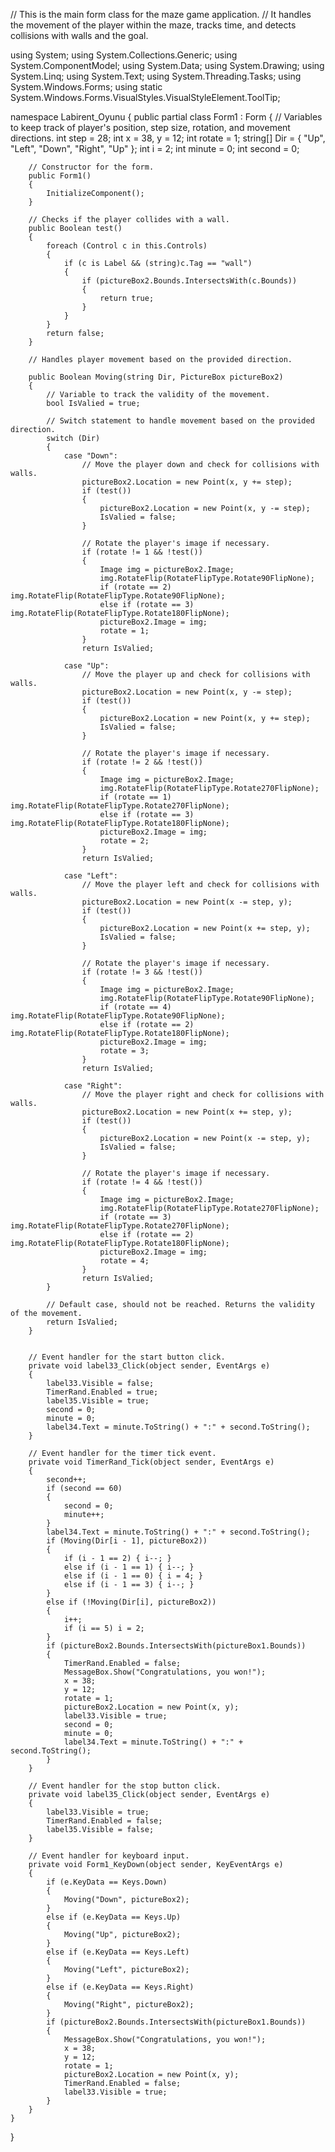 // This is the main form class for the maze game application.
// It handles the movement of the player within the maze, tracks time, and detects collisions with walls and the goal.

using System;
using System.Collections.Generic;
using System.ComponentModel;
using System.Data;
using System.Drawing;
using System.Linq;
using System.Text;
using System.Threading.Tasks;
using System.Windows.Forms;
using static System.Windows.Forms.VisualStyles.VisualStyleElement.ToolTip;

namespace Labirent_Oyunu
{
    public partial class Form1 : Form
    {
        // Variables to keep track of player's position, step size, rotation, and movement directions.
        int step = 28;
        int x = 38, y = 12;
        int rotate = 1;
        string[] Dir = { "Up", "Left", "Down", "Right", "Up" };
        int i = 2;
        int minute = 0;
        int second = 0;

        // Constructor for the form.
        public Form1()
        {
            InitializeComponent();
        }

        // Checks if the player collides with a wall.
        public Boolean test()
        {
            foreach (Control c in this.Controls)
            {
                if (c is Label && (string)c.Tag == "wall")
                {
                    if (pictureBox2.Bounds.IntersectsWith(c.Bounds))
                    {
                        return true;
                    }
                }
            }
            return false;
        }

        // Handles player movement based on the provided direction.

        public Boolean Moving(string Dir, PictureBox pictureBox2)
        {
            // Variable to track the validity of the movement.
            bool IsValied = true;

            // Switch statement to handle movement based on the provided direction.
            switch (Dir)
            {
                case "Down":
                    // Move the player down and check for collisions with walls.
                    pictureBox2.Location = new Point(x, y += step);
                    if (test())
                    {
                        pictureBox2.Location = new Point(x, y -= step);
                        IsValied = false;
                    }

                    // Rotate the player's image if necessary.
                    if (rotate != 1 && !test())
                    {
                        Image img = pictureBox2.Image;
                        img.RotateFlip(RotateFlipType.Rotate90FlipNone);
                        if (rotate == 2) img.RotateFlip(RotateFlipType.Rotate90FlipNone);
                        else if (rotate == 3) img.RotateFlip(RotateFlipType.Rotate180FlipNone);
                        pictureBox2.Image = img;
                        rotate = 1;
                    }
                    return IsValied;

                case "Up":
                    // Move the player up and check for collisions with walls.
                    pictureBox2.Location = new Point(x, y -= step);
                    if (test())
                    {
                        pictureBox2.Location = new Point(x, y += step);
                        IsValied = false;
                    }

                    // Rotate the player's image if necessary.
                    if (rotate != 2 && !test())
                    {
                        Image img = pictureBox2.Image;
                        img.RotateFlip(RotateFlipType.Rotate270FlipNone);
                        if (rotate == 1) img.RotateFlip(RotateFlipType.Rotate270FlipNone);
                        else if (rotate == 3) img.RotateFlip(RotateFlipType.Rotate180FlipNone);
                        pictureBox2.Image = img;
                        rotate = 2;
                    }
                    return IsValied;

                case "Left":
                    // Move the player left and check for collisions with walls.
                    pictureBox2.Location = new Point(x -= step, y);
                    if (test())
                    {
                        pictureBox2.Location = new Point(x += step, y);
                        IsValied = false;
                    }

                    // Rotate the player's image if necessary.
                    if (rotate != 3 && !test())
                    {
                        Image img = pictureBox2.Image;
                        img.RotateFlip(RotateFlipType.Rotate90FlipNone);
                        if (rotate == 4) img.RotateFlip(RotateFlipType.Rotate90FlipNone);
                        else if (rotate == 2) img.RotateFlip(RotateFlipType.Rotate180FlipNone);
                        pictureBox2.Image = img;
                        rotate = 3;
                    }
                    return IsValied;

                case "Right":
                    // Move the player right and check for collisions with walls.
                    pictureBox2.Location = new Point(x += step, y);
                    if (test())
                    {
                        pictureBox2.Location = new Point(x -= step, y);
                        IsValied = false;
                    }

                    // Rotate the player's image if necessary.
                    if (rotate != 4 && !test())
                    {
                        Image img = pictureBox2.Image;
                        img.RotateFlip(RotateFlipType.Rotate270FlipNone);
                        if (rotate == 3) img.RotateFlip(RotateFlipType.Rotate270FlipNone);
                        else if (rotate == 2) img.RotateFlip(RotateFlipType.Rotate180FlipNone);
                        pictureBox2.Image = img;
                        rotate = 4;
                    }
                    return IsValied;
            }

            // Default case, should not be reached. Returns the validity of the movement.
            return IsValied;
        }


        // Event handler for the start button click.
        private void label33_Click(object sender, EventArgs e)
        {
            label33.Visible = false;
            TimerRand.Enabled = true;
            label35.Visible = true;
            second = 0;
            minute = 0;
            label34.Text = minute.ToString() + ":" + second.ToString();
        }

        // Event handler for the timer tick event.
        private void TimerRand_Tick(object sender, EventArgs e)
        {
            second++;
            if (second == 60)
            {
                second = 0;
                minute++;
            }
            label34.Text = minute.ToString() + ":" + second.ToString();
            if (Moving(Dir[i - 1], pictureBox2))
            {
                if (i - 1 == 2) { i--; }
                else if (i - 1 == 1) { i--; }
                else if (i - 1 == 0) { i = 4; }
                else if (i - 1 == 3) { i--; }
            }
            else if (!Moving(Dir[i], pictureBox2))
            {
                i++;
                if (i == 5) i = 2;
            }
            if (pictureBox2.Bounds.IntersectsWith(pictureBox1.Bounds))
            {
                TimerRand.Enabled = false;
                MessageBox.Show("Congratulations, you won!");
                x = 38;
                y = 12;
                rotate = 1;
                pictureBox2.Location = new Point(x, y);
                label33.Visible = true;
                second = 0;
                minute = 0;
                label34.Text = minute.ToString() + ":" + second.ToString();
            }
        }

        // Event handler for the stop button click.
        private void label35_Click(object sender, EventArgs e)
        {
            label33.Visible = true;
            TimerRand.Enabled = false;
            label35.Visible = false;
        }

        // Event handler for keyboard input.
        private void Form1_KeyDown(object sender, KeyEventArgs e)
        {
            if (e.KeyData == Keys.Down)
            {
                Moving("Down", pictureBox2);
            }
            else if (e.KeyData == Keys.Up)
            {
                Moving("Up", pictureBox2);
            }
            else if (e.KeyData == Keys.Left)
            {
                Moving("Left", pictureBox2);
            }
            else if (e.KeyData == Keys.Right)
            {
                Moving("Right", pictureBox2);
            }
            if (pictureBox2.Bounds.IntersectsWith(pictureBox1.Bounds))
            {
                MessageBox.Show("Congratulations, you won!");
                x = 38;
                y = 12;
                rotate = 1;
                pictureBox2.Location = new Point(x, y);
                TimerRand.Enabled = false;
                label33.Visible = true;
            }
        }
    }
}



